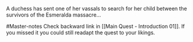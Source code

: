 A duchess has sent one of her vassals to search for her child between the survivors of the Esmeralda massacre...

#Master-notes Check backward link in [[Main Quest - Introduction 01]]. If you missed it you could still readapt the quest to your likings.